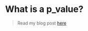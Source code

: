 # What is a p_value?

> Read my blog post [here](https://github.com/heathervant/What-is-a-p-value-/blob/master/blog_post.md)
